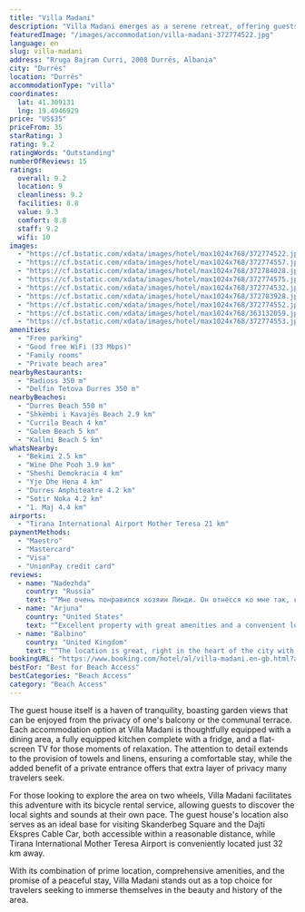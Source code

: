 ```yaml
---
title: "Villa Madani"
description: "Villa Madani emerges as a serene retreat, offering guests a unique blend of comfort and convenience, just a stone's throw away from the vibrant Durres Beach."
featuredImage: "/images/accommodation/villa-madani-372774522.jpg"
language: en
slug: villa-madani
address: "Rruga Bajram Curri, 2008 Durrës, Albania"
city: "Durrës"
location: "Durrës"
accommodationType: "villa"
coordinates:
  lat: 41.309131
  lng: 19.4946929
price: "US$35"
priceFrom: 35
starRating: 3
rating: 9.2
ratingWords: "Outstanding"
numberOfReviews: 15
ratings:
  overall: 9.2
  location: 9
  cleanliness: 9.2
  facilities: 8.8
  value: 9.3
  comfort: 8.8
  staff: 9.2
  wifi: 10
images:
  - "https://cf.bstatic.com/xdata/images/hotel/max1024x768/372774522.jpg?k=a9b774af01f1b479c6b080c1c24700bd014e57724600c5c2d52b96c0fdf9b610&o=&hp=1"
  - "https://cf.bstatic.com/xdata/images/hotel/max1024x768/372774557.jpg?k=151e55560ef9379678900d32bdfcf79d1702ad5925f3b6815e8cd47bfa1f45f5&o=&hp=1"
  - "https://cf.bstatic.com/xdata/images/hotel/max1024x768/372784028.jpg?k=f16564e8709b1cdfc54e345c926a4b0105b93da5a0bbdfb2e1ebaa3b4b04fbec&o=&hp=1"
  - "https://cf.bstatic.com/xdata/images/hotel/max1024x768/372774575.jpg?k=b2edd1ed559ffe353cf45238394b840742faa85923baf4ef8ca69881fe9a88f1&o=&hp=1"
  - "https://cf.bstatic.com/xdata/images/hotel/max1024x768/372774532.jpg?k=4645005f47074b4e043a11170891795343a291aacdf32a3cea1ff0e8e810588c&o=&hp=1"
  - "https://cf.bstatic.com/xdata/images/hotel/max1024x768/372783928.jpg?k=012c3418097afceb6bfae0c280ade904e7721bc3075cf4b7fe52a81366c50f3a&o=&hp=1"
  - "https://cf.bstatic.com/xdata/images/hotel/max1024x768/372774552.jpg?k=fd80e99f01ec1fd23780ee0771e7bb24d0ae591e5042b08f0b78a1685ddeec24&o=&hp=1"
  - "https://cf.bstatic.com/xdata/images/hotel/max1024x768/363132059.jpg?k=b4d4bd7a221fd3a3d9e1314778b2a9c680bfae0a113ef0ac69336a60de4ee1a9&o=&hp=1"
  - "https://cf.bstatic.com/xdata/images/hotel/max1024x768/372774553.jpg?k=170c9f3373726a0837898cf3f08da959e0ae23d161947dadff5b5c07d920169f&o=&hp=1"
amenities:
  - "Free parking"
  - "Good free WiFi (33 Mbps)"
  - "Family rooms"
  - "Private beach area"
nearbyRestaurants:
  - "Radioss 350 m"
  - "Delfin Tetova Durres 350 m"
nearbyBeaches:
  - "Durres Beach 550 m"
  - "Shkëmbi i Kavajës Beach 2.9 km"
  - "Currila Beach 4 km"
  - "Golem Beach 5 km"
  - "Kallmi Beach 5 km"
whatsNearby:
  - "Bekimi 2.5 km"
  - "Wine Dhe Pooh 3.9 km"
  - "Sheshi Demokracia 4 km"
  - "Yje Dhe Hena 4 km"
  - "Durres Amphiteatre 4.2 km"
  - "Sotir Noka 4.2 km"
  - "1. Maj 4.4 km"
airports:
  - "Tirana International Airport Mother Teresa 21 km"
paymentMethods:
  - "Maestro"
  - "Mastercard"
  - "Visa"
  - "UnionPay credit card"
reviews:
  - name: "Nadezhda"
    country: "Russia"
    text: "“Мне очень понравился хозяин Линди. Он отнёсся ко мне так, как к близкому человеку. В первые дни он устроил мне экскурсию по порту Дурреса, показал окрестности, и сводил отведать вкусное албанское блюдо. Всё это было очень гостеприимно. Сами...”"
  - name: "Arjuna"
    country: "United States"
    text: "“Excellent property with great amenities and a convenient location.”"
  - name: "Balbino"
    country: "United Kingdom"
    text: "“The location is great, right in the heart of the city with easy access to all the attractions. The room was clean, spacious, and well-appointed with all the amenities I needed for a comfortable stay. The staff were friendly and helpful, always...”"
bookingURL: "https://www.booking.com/hotel/al/villa-madani.en-gb.html?aid=8035640"
bestFor: "Best for Beach Access"
bestCategories: "Beach Access"
category: "Beach Access"
---
```


The guest house itself is a haven of tranquility, boasting garden views that can be enjoyed from the privacy of one's balcony or the communal terrace. Each accommodation option at Villa Madani is thoughtfully equipped with a dining area, a fully equipped kitchen complete with a fridge, and a flat-screen TV for those moments of relaxation. The attention to detail extends to the provision of towels and linens, ensuring a comfortable stay, while the added benefit of a private entrance offers that extra layer of privacy many travelers seek.

For those looking to explore the area on two wheels, Villa Madani facilitates this adventure with its bicycle rental service, allowing guests to discover the local sights and sounds at their own pace. The guest house's location also serves as an ideal base for visiting Skanderbeg Square and the Dajti Ekspres Cable Car, both accessible within a reasonable distance, while Tirana International Mother Teresa Airport is conveniently located just 32 km away.

With its combination of prime location, comprehensive amenities, and the promise of a peaceful stay, Villa Madani stands out as a top choice for travelers seeking to immerse themselves in the beauty and history of the area.